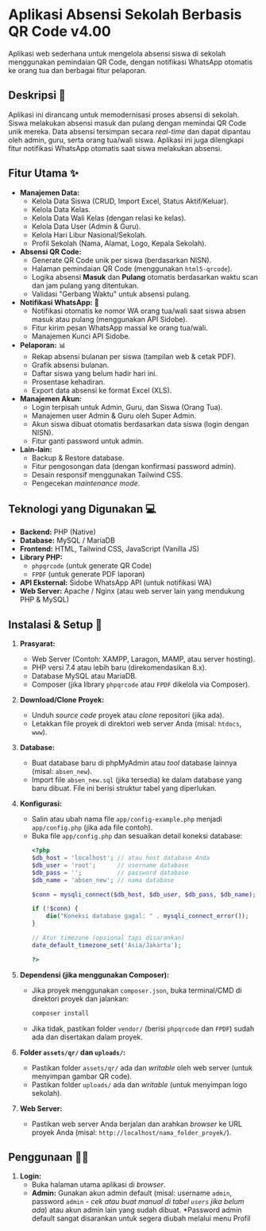 # Aplikasi Absensi Sekolah Berbasis QR Code v4.00

Aplikasi web sederhana untuk mengelola absensi siswa di sekolah menggunakan pemindaian QR Code, dengan notifikasi WhatsApp otomatis ke orang tua dan berbagai fitur pelaporan.

## Deskripsi 📝

Aplikasi ini dirancang untuk memodernisasi proses absensi di sekolah. Siswa melakukan absensi masuk dan pulang dengan memindai QR Code unik mereka. Data absensi tersimpan secara *real-time* dan dapat dipantau oleh admin, guru, serta orang tua/wali siswa. Aplikasi ini juga dilengkapi fitur notifikasi WhatsApp otomatis saat siswa melakukan absensi.

## Fitur Utama ✨

* **Manajemen Data:**
    * Kelola Data Siswa (CRUD, Import Excel, Status Aktif/Keluar).
    * Kelola Data Kelas.
    * Kelola Data Wali Kelas (dengan relasi ke kelas).
    * Kelola Data User (Admin & Guru).
    * Kelola Hari Libur Nasional/Sekolah.
    * Profil Sekolah (Nama, Alamat, Logo, Kepala Sekolah).
* **Absensi QR Code:**
    * Generate QR Code unik per siswa (berdasarkan NISN).
    * Halaman pemindaian QR Code (menggunakan `html5-qrcode`).
    * Logika absensi **Masuk** dan **Pulang** otomatis berdasarkan waktu scan dan jam pulang yang ditentukan.
    * Validasi "Gerbang Waktu" untuk absensi pulang.
* **Notifikasi WhatsApp:** 📲
    * Notifikasi otomatis ke nomor WA orang tua/wali saat siswa absen masuk atau pulang (menggunakan API Sidobe).
    * Fitur kirim pesan WhatsApp massal ke orang tua/wali.
    * Manajemen Kunci API Sidobe.
* **Pelaporan:** 📊
    * Rekap absensi bulanan per siswa (tampilan web & cetak PDF).
    * Grafik absensi bulanan.
    * Daftar siswa yang belum hadir hari ini.
    * Prosentase kehadiran.
    * Export data absensi ke format Excel (XLS).
* **Manajemen Akun:**
    * Login terpisah untuk Admin, Guru, dan Siswa (Orang Tua).
    * Manajemen user Admin & Guru oleh Super Admin.
    * Akun siswa dibuat otomatis berdasarkan data siswa (login dengan NISN).
    * Fitur ganti password untuk admin.
* **Lain-lain:**
    * Backup & Restore database.
    * Fitur pengosongan data (dengan konfirmasi password admin).
    * Desain responsif menggunakan Tailwind CSS.
    * Pengecekan *maintenance mode*.

## Teknologi yang Digunakan 💻

* **Backend:** PHP (Native)
* **Database:** MySQL / MariaDB
* **Frontend:** HTML, Tailwind CSS, JavaScript (Vanilla JS)
* **Library PHP:**
    * `phpqrcode` (untuk generate QR Code)
    * `FPDF` (untuk generate PDF laporan)
* **API Eksternal:** Sidobe WhatsApp API (untuk notifikasi WA)
* **Web Server:** Apache / Nginx (atau web server lain yang mendukung PHP & MySQL)

## Instalasi & Setup 🚀

1.  **Prasyarat:**
    * Web Server (Contoh: XAMPP, Laragon, MAMP, atau server hosting).
    * PHP versi 7.4 atau lebih baru (direkomendasikan 8.x).
    * Database MySQL atau MariaDB.
    * Composer (jika library `phpqrcode` atau `FPDF` dikelola via Composer).

2.  **Download/Clone Proyek:**
    * Unduh *source code* proyek atau *clone* repositori (jika ada).
    * Letakkan file proyek di direktori web server Anda (misal: `htdocs`, `www`).

3.  **Database:**
    * Buat database baru di phpMyAdmin atau *tool* database lainnya (misal: `absen_new`).
    * Import file `absen_new.sql` (jika tersedia) ke dalam database yang baru dibuat. File ini berisi struktur tabel yang diperlukan.

4.  **Konfigurasi:**
    * Salin atau ubah nama file `app/config-example.php` menjadi `app/config.php` (jika ada file contoh).
    * Buka file `app/config.php` dan sesuaikan detail koneksi database:
        ```php
        <?php
        $db_host = 'localhost'; // atau host database Anda
        $db_user = 'root';      // username database
        $db_pass = '';          // password database
        $db_name = 'absen_new'; // nama database

        $conn = mysqli_connect($db_host, $db_user, $db_pass, $db_name);

        if (!$conn) {
            die("Koneksi database gagal: " . mysqli_connect_error());
        }

        // Atur timezone (opsional tapi disarankan)
        date_default_timezone_set('Asia/Jakarta');

        ?>
        ```

5.  **Dependensi (jika menggunakan Composer):**
    * Jika proyek menggunakan `composer.json`, buka terminal/CMD di direktori proyek dan jalankan:
        ```bash
        composer install
        ```
    * Jika tidak, pastikan folder `vendor/` (berisi `phpqrcode` dan `FPDF`) sudah ada dan disertakan dalam proyek.

6.  **Folder `assets/qr/` dan `uploads/`:**
    * Pastikan folder `assets/qr/` ada dan *writable* oleh web server (untuk menyimpan gambar QR code).
    * Pastikan folder `uploads/` ada dan *writable* (untuk menyimpan logo sekolah).

7.  **Web Server:**
    * Pastikan web server Anda berjalan dan arahkan *browser* ke URL proyek Anda (misal: `http://localhost/nama_folder_proyek/`).

## Penggunaan 🧑‍🏫

1.  **Login:**
    * Buka halaman utama aplikasi di *browser*.
    * **Admin:** Gunakan akun admin default (misal: username `admin`, password `admin` - *cek atau buat manual di tabel `users` jika belum ada*) atau akun admin lain yang sudah dibuat. *Password admin default sangat disarankan untuk segera diubah melalui menu Profil